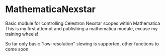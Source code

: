 # MathematicaNexstar
Basic module for controlling Celestron Nexstar scopes within Mathematica
This is my first attempt and publishing a mathematica module, excuse my training wheels!

So far only basic "low-resolution" slewing is supported, other functions to come soon.


